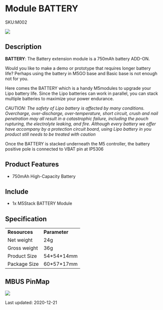 # Module BATTERY

<el-tag effect="plain">SKU:M002</el-tag>

<div class="product_pic"><img src="assets/img/product_pics/module/battery/module_battery_01.webp"></div>

## Description

**BATTERY**:  The Battery extension module is a 750mAh battery ADD-ON.

Would you like to make a demo or prototype that requires longer battery life? Perhaps using the battery in M5GO base and Basic base is not enough not for you.

Here comes the BATTERY which is a handy M5modules to upgrade your Lipo battery life. Since the Lipo batteries can work in parallel, you can stack multiple batteries to maximize your power endurance.

*CAUTION: The safety of Lipo battery is affected by many conditions. Overcharge, over-discharge, over-temperature, short circuit, crush and nail penetration may all result in a catastrophic failure, including the pouch rupturing, the electrolyte leaking, and fire. Although every battery we offer have accompany by a protection circuit board, using Lipo battery in you product still needs to be treated with caution*

Once the BATTERY is stacked underneath the M5 controller, the battery positive pole is connected to VBAT pin at IP5306

## Product Features

- 750mAh High-Capacity Battery

## Include

-  1x M5Stack BATTERY Module

## Specification

<table>
   <tr style="font-weight:bold">
      <td>Resources</td>
      <td>Parameter</td>
   </tr>
   <tr>
      <td>Net weight</td>
      <td>24g</td>
   </tr>
   <tr>
      <td>Gross weight</td>
      <td>36g</td>
   </tr>
   <tr>
      <td>Product Size</td>
      <td>54*54*14mm</td>
   </tr>
   <tr>
      <td>Package Size</td>
      <td>60*57*17mm</td>
   </tr>
 </table>

## MBUS PinMap

<img src="assets\img\product_pics\module\module_bus.webp"/>

<el-divider content-position="right">Last updated: 2020-12-21</el-divider>

<script>

   var purchase_link = 'https://m5stack.com/collections/m5-module/products/battery-module';

   anchor_search(purchase_link);
   scrollFunc();

</script>
